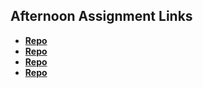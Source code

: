 ## Afternoon Assignment Links

* **[Repo](https://github.com/MarkKuzne/fs-journal)**
* **[Repo](https://github.com/MarkKuzne/coolsite)**
* **[Repo](https://github.com/MarkKuzne/royal-breakfast)**
* **[Repo](https://github.com/MarkKuzne/partnersite)**
